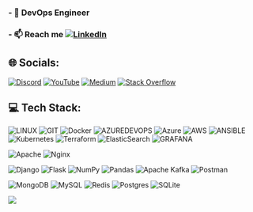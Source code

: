 
### - 🔭 DevOps Engineer
### - 📫 Reach me [![LinkedIn](https://img.shields.io/badge/LinkedIn-%230077B5.svg?logo=linkedin&logoColor=white)](https://linkedin.com/in/vishalvijaykumarv) 


## 🌐 Socials:

[![Discord](https://img.shields.io/badge/Discord-%237289DA.svg?logo=discord&logoColor=white)](https://discord.gg//) 
[![YouTube](https://img.shields.io/badge/YouTube-%23FF0000.svg?logo=YouTube&logoColor=white)](https://youtube.com/@/) 
[![Medium](https://img.shields.io/badge/Medium-12100E?logo=medium&logoColor=white)](https://medium.com/@/) 
[![Stack Overflow](https://img.shields.io/badge/-Stackoverflow-FE7A16?logo=stack-overflow&logoColor=white)](https://stackoverflow.com/users//) 

## 💻 Tech Stack:

![LINUX](https://img.shields.io/badge/Linux-FCC624?style=plastic&logo=linux&logoColor=black) 
![GIT](https://img.shields.io/badge/Git-fc6d26?style=plastic&logo=git&logoColor=white) 
![Docker](https://img.shields.io/badge/docker-%230db7ed.svg?style=plastic&logo=docker&logoColor=white) 
![AZUREDEVOPS](https://img.shields.io/badge/azuredevops-0078D7.svg?style=plastic&logo=azuredevops&logoColor=white&color=%230078D7) 
![Azure](https://img.shields.io/badge/azure-%230072C6.svg?style=plastic&logo=microsoftazure&logoColor=white) 
![AWS](https://img.shields.io/badge/AWS-%23FF9900.svg?style=plastic&logo=amazon-aws&logoColor=white) 
![ANSIBLE](https://img.shields.io/badge/ansible-%231A1918.svg?style=plastic&logo=ansible&logoColor=white) 
![Kubernetes](https://img.shields.io/badge/kubernetes-%23326ce5.svg?style=plastic&logo=kubernetes&logoColor=white) 
![Terraform](https://img.shields.io/badge/terraform-%235835CC.svg?style=plastic&logo=terraform&logoColor=white) 
![ElasticSearch](https://img.shields.io/badge/-ElasticSearch-005571?style=plastic&logo=elasticsearch) 
![GRAFANA](https://img.shields.io/badge/grafana-F46800.svg?style=plastic&logo=grafana&logoColor=white&color=%23F46800) 

![Apache](https://img.shields.io/badge/apache-%23D42029.svg?style=plastic&logo=apache&logoColor=white) 
![Nginx](https://img.shields.io/badge/nginx-%23009639.svg?style=plastic&logo=nginx&logoColor=white) 

![Django](https://img.shields.io/badge/django-%23092E20.svg?style=plastic&logo=django&logoColor=white) 
![Flask](https://img.shields.io/badge/flask-%23000.svg?style=plastic&logo=flask&logoColor=white) 
![NumPy](https://img.shields.io/badge/numpy-%23013243.svg?style=plastic&logo=numpy&logoColor=white) 
![Pandas](https://img.shields.io/badge/pandas-%23150458.svg?style=plastic&logo=pandas&logoColor=white) 
![Apache Kafka](https://img.shields.io/badge/Apache%20Kafka-000?style=plastic&logo=apachekafka) 
![Postman](https://img.shields.io/badge/Postman-FF6C37?style=plastic&logo=postman&logoColor=white)

![MongoDB](https://img.shields.io/badge/MongoDB-%234ea94b.svg?style=plastic&logo=mongodb&logoColor=white) 
![MySQL](https://img.shields.io/badge/mysql-%2300000f.svg?style=plastic&logo=mysql&logoColor=white) 
![Redis](https://img.shields.io/badge/redis-%23DD0031.svg?style=plastic&logo=redis&logoColor=white) 
![Postgres](https://img.shields.io/badge/postgres-%23316192.svg?style=plastic&logo=postgresql&logoColor=white) 
![SQLite](https://img.shields.io/badge/sqlite-%2307405e.svg?style=plastic&logo=sqlite&logoColor=white) 

[![](https://visitcount.itsvg.in/api?id=vishalvijaykumarv&icon=7&color=1)](https://visitcount.itsvg.in)
